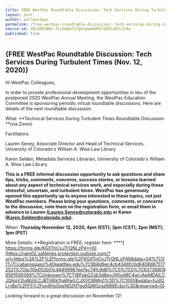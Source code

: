 ```yaml
---
title: FREE WestPac Roundtable Discussion: Tech Services During Turbulent Times (Nov. 12, 2020)
layout: post
author: aallwestpac
permalink: /free-westpac-roundtable-discussion:-tech-services-during-turbulent-times-(nov.-12,-2020)/
source-id: 1DC4K83B8c-fLcGwWzFjYghspwmVbM2YzGECu07LJC4w
published: true
---
```

## {FREE WestPac Roundtable Discussion: Tech Services During Turbulent Times (Nov. 12, 2020)}

Hi WestPac Colleagues,

In order to provide professional development opportunities in lieu of the postponed 2020 WestPac Annual Meeting, the WestPac Education Committee is sponsoring periodic virtual roundtable discussions. Here are details of the next roundtable discussion:

What:  **Technical Services During Turbulent Times Roundtable Discussion **(via Zoom)

Facilitators: 

Lauren Seney, Associate Director and Head of Technical Services, University of Colorado's William A. Wise Law Library

Karen Selden, Metadata Services Librarian, University of Colorado's William A. Wise Law Library

**This is a FREE informal discussion opportunity to ask questions and share tips, tricks, comments, concerns, success stories, or lessons learned about any aspect of technical services work, and especially during these stressful, uncertain, and turbulent times. WestPac has generously opened this opportunity up to anyone interested in these topics, not just WestPac members. Please bring your questions, comments, or concerns to the discussion, note them on the registration form, or email them in advance to Lauren (Lauren.Seney@colorado.edu or Karen (Karen.Selden@colorado.edu).**

When: **Thursday November 12, 2020, 4pm (EST); 3pm (CST); 2pm (MST); 1pm (PST)**

More Details:  **Registration is FREE; register here: ****[ https://forms.gle/KGXTnCoJTrQNLzP4**6](https://nam02.safelinks.protection.outlook.com/?url=https%3A%2F%2Fforms.gle%2FKGXTnCoJTrQNLzP46&data=04%7C01%7Ccabanissjaso%40seattleu.edu%7C9b8d9ec4cb4346fc0d6408d875172521%7Cbc10e052b01c48499967ee7ec74fc9d8%7C0%7C0%7C637388089561599369%7CUnknown%7CTWFpbGZsb3d8eyJWIjoiMC4wLjAwMDAiLCJQIjoiV2luMzIiLCJBTiI6Ik1haWwiLCJXVCI6Mn0%3D%7C1000&sdata=hJdQLrvBp%2FF5%2Feo9HsGpeN02NTgg5QI8GzgzNR6Ecbo%3D&reserved=0)

Looking forward to a great discussion on November 12!


